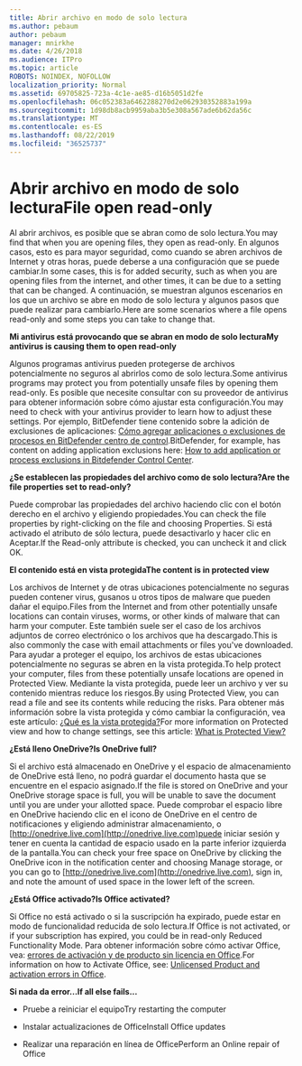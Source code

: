 ```yaml
---
title: Abrir archivo en modo de solo lectura
ms.author: pebaum
author: pebaum
manager: mnirkhe
ms.date: 4/26/2018
ms.audience: ITPro
ms.topic: article
ROBOTS: NOINDEX, NOFOLLOW
localization_priority: Normal
ms.assetid: 69705825-723a-4c1e-ae85-d16b5051d2fe
ms.openlocfilehash: 06c052383a6462288270d2e062930352883a199a
ms.sourcegitcommit: 1d98db8acb9959aba3b5e308a567ade6b62da56c
ms.translationtype: MT
ms.contentlocale: es-ES
ms.lasthandoff: 08/22/2019
ms.locfileid: "36525737"
---
```

# <a name="file-open-read-only"></a><span data-ttu-id="33d65-102">Abrir archivo en modo de solo lectura</span><span class="sxs-lookup"><span data-stu-id="33d65-102">File open read-only</span></span>

<span data-ttu-id="33d65-103">Al abrir archivos, es posible que se abran como de solo lectura.</span><span class="sxs-lookup"><span data-stu-id="33d65-103">You may find that when you are opening files, they open as read-only.</span></span> <span data-ttu-id="33d65-104">En algunos casos, esto es para mayor seguridad, como cuando se abren archivos de Internet y otras horas, puede deberse a una configuración que se puede cambiar.</span><span class="sxs-lookup"><span data-stu-id="33d65-104">In some cases, this is for added security, such as when you are opening files from the internet, and other times, it can be due to a setting that can be changed.</span></span> <span data-ttu-id="33d65-105">A continuación, se muestran algunos escenarios en los que un archivo se abre en modo de solo lectura y algunos pasos que puede realizar para cambiarlo.</span><span class="sxs-lookup"><span data-stu-id="33d65-105">Here are some scenarios where a file opens read-only and some steps you can take to change that.</span></span>
  
 <span data-ttu-id="33d65-106">**Mi antivirus está provocando que se abran en modo de solo lectura**</span><span class="sxs-lookup"><span data-stu-id="33d65-106">**My antivirus is causing them to open read-only**</span></span>
  
<span data-ttu-id="33d65-107">Algunos programas antivirus pueden protegerse de archivos potencialmente no seguros al abrirlos como de solo lectura.</span><span class="sxs-lookup"><span data-stu-id="33d65-107">Some antivirus programs may protect you from potentially unsafe files by opening them read-only.</span></span> <span data-ttu-id="33d65-108">Es posible que necesite consultar con su proveedor de antivirus para obtener información sobre cómo ajustar esta configuración.</span><span class="sxs-lookup"><span data-stu-id="33d65-108">You may need to check with your antivirus provider to learn how to adjust these settings.</span></span> <span data-ttu-id="33d65-109">Por ejemplo, BitDefender tiene contenido sobre la adición de exclusiones de aplicaciones: [Cómo agregar aplicaciones o exclusiones de procesos en BitDefender centro de control](https://www.bitdefender.com/support/how-to-add-application-or-process-exclusions-in-bitdefender-control-center-1119.mdl).</span><span class="sxs-lookup"><span data-stu-id="33d65-109">BitDefender, for example, has content on adding application exclusions here: [How to add application or process exclusions in Bitdefender Control Center](https://www.bitdefender.com/support/how-to-add-application-or-process-exclusions-in-bitdefender-control-center-1119.mdl).</span></span>
  
 <span data-ttu-id="33d65-110">**¿Se establecen las propiedades del archivo como de solo lectura?**</span><span class="sxs-lookup"><span data-stu-id="33d65-110">**Are the file properties set to read-only?**</span></span>
  
<span data-ttu-id="33d65-111">Puede comprobar las propiedades del archivo haciendo clic con el botón derecho en el archivo y eligiendo propiedades.</span><span class="sxs-lookup"><span data-stu-id="33d65-111">You can check the file properties by right-clicking on the file and choosing Properties.</span></span> <span data-ttu-id="33d65-112">Si está activado el atributo de sólo lectura, puede desactivarlo y hacer clic en Aceptar.</span><span class="sxs-lookup"><span data-stu-id="33d65-112">If the Read-only attribute is checked, you can uncheck it and click OK.</span></span>
  
 <span data-ttu-id="33d65-113">**El contenido está en vista protegida**</span><span class="sxs-lookup"><span data-stu-id="33d65-113">**The content is in protected view**</span></span>
  
<span data-ttu-id="33d65-114">Los archivos de Internet y de otras ubicaciones potencialmente no seguras pueden contener virus, gusanos u otros tipos de malware que pueden dañar el equipo.</span><span class="sxs-lookup"><span data-stu-id="33d65-114">Files from the Internet and from other potentially unsafe locations can contain viruses, worms, or other kinds of malware that can harm your computer.</span></span> <span data-ttu-id="33d65-115">Este también suele ser el caso de los archivos adjuntos de correo electrónico o los archivos que ha descargado.</span><span class="sxs-lookup"><span data-stu-id="33d65-115">This is also commonly the case with email attachments or files you've downloaded.</span></span> <span data-ttu-id="33d65-116">Para ayudar a proteger el equipo, los archivos de estas ubicaciones potencialmente no seguras se abren en la vista protegida.</span><span class="sxs-lookup"><span data-stu-id="33d65-116">To help protect your computer, files from these potentially unsafe locations are opened in Protected View.</span></span> <span data-ttu-id="33d65-117">Mediante la vista protegida, puede leer un archivo y ver su contenido mientras reduce los riesgos.</span><span class="sxs-lookup"><span data-stu-id="33d65-117">By using Protected View, you can read a file and see its contents while reducing the risks.</span></span> <span data-ttu-id="33d65-118">Para obtener más información sobre la vista protegida y cómo cambiar la configuración, vea este artículo: [¿Qué es la vista protegida?](https://support.office.com/article/d6f09ac7-e6b9-4495-8e43-2bbcdbcb6653)</span><span class="sxs-lookup"><span data-stu-id="33d65-118">For more information on Protected view and how to change settings, see this article: [What is Protected View?](https://support.office.com/article/d6f09ac7-e6b9-4495-8e43-2bbcdbcb6653)</span></span>
  
 <span data-ttu-id="33d65-119">**¿Está lleno OneDrive?**</span><span class="sxs-lookup"><span data-stu-id="33d65-119">**Is OneDrive full?**</span></span>
  
<span data-ttu-id="33d65-120">Si el archivo está almacenado en OneDrive y el espacio de almacenamiento de OneDrive está lleno, no podrá guardar el documento hasta que se encuentre en el espacio asignado.</span><span class="sxs-lookup"><span data-stu-id="33d65-120">If the file is stored on OneDrive and your OneDrive storage space is full, you will be unable to save the document until you are under your allotted space.</span></span> <span data-ttu-id="33d65-121">Puede comprobar el espacio libre en OneDrive haciendo clic en el icono de OneDrive en el centro de notificaciones y eligiendo administrar almacenamiento, o [http://onedrive.live.com](http://onedrive.live.com)puede iniciar sesión y tener en cuenta la cantidad de espacio usado en la parte inferior izquierda de la pantalla.</span><span class="sxs-lookup"><span data-stu-id="33d65-121">You can check your free space on OneDrive by clicking the OneDrive icon in the notification center and choosing Manage storage, or you can go to [http://onedrive.live.com](http://onedrive.live.com), sign in, and note the amount of used space in the lower left of the screen.</span></span>
  
 <span data-ttu-id="33d65-122">**¿Está Office activado?**</span><span class="sxs-lookup"><span data-stu-id="33d65-122">**Is Office activated?**</span></span>
  
<span data-ttu-id="33d65-123">Si Office no está activado o si la suscripción ha expirado, puede estar en modo de funcionalidad reducida de solo lectura.</span><span class="sxs-lookup"><span data-stu-id="33d65-123">If Office is not activated, or if your subscription has expired, you could be in read-only Reduced Functionality Mode.</span></span> <span data-ttu-id="33d65-124">Para obtener información sobre cómo activar Office, vea: [errores de activación y de producto sin licencia en Office](https://support.office.com/article/0d23d3c0-c19c-4b2f-9845-5344fedc4380).</span><span class="sxs-lookup"><span data-stu-id="33d65-124">For information on how to Activate Office, see: [Unlicensed Product and activation errors in Office](https://support.office.com/article/0d23d3c0-c19c-4b2f-9845-5344fedc4380).</span></span>
  
 <span data-ttu-id="33d65-125">**Si nada da error...**</span><span class="sxs-lookup"><span data-stu-id="33d65-125">**If all else fails...**</span></span>
  
- <span data-ttu-id="33d65-126">Pruebe a reiniciar el equipo</span><span class="sxs-lookup"><span data-stu-id="33d65-126">Try restarting the computer</span></span>
    
- <span data-ttu-id="33d65-127">Instalar actualizaciones de Office</span><span class="sxs-lookup"><span data-stu-id="33d65-127">Install Office updates</span></span>
    
- <span data-ttu-id="33d65-128">Realizar una reparación en línea de Office</span><span class="sxs-lookup"><span data-stu-id="33d65-128">Perform an Online repair of Office</span></span>
    

